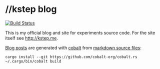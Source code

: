 # //kstep blog

[![Build Status](https://travis-ci.org/kstep/kstep.github.com.svg?branch=master)](https://travis-ci.org/kstep/kstep.github.com)

This is my official blog and site for experiments source code. For the site itself see <http://kstep.me>.

[Blog posts](posts) are generated with [cobalt](https://github.com/cobalt-org/cobalt.rs) from [markdown source files](_src/posts):

```
cargo install --git https://github.com/cobalt-org/cobalt.rs
~/.cargo/bin/cobalt build
```
